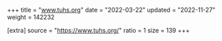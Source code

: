 +++
title = "www.tuhs.org"
date = "2022-03-22"
updated = "2022-11-27"
weight = 142232

[extra]
source = "https://www.tuhs.org/"
ratio = 1
size = 139
+++
